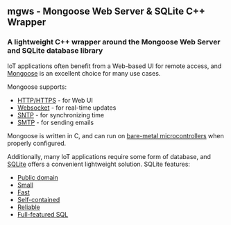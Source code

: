 ## mgws - Mongoose Web Server & SQLite C++ Wrapper
### A lightweight C++ wrapper around the Mongoose Web Server and SQLite database library

IoT applications often benefit from a Web-based UI for remote access, and [Mongoose](https://mongoose.ws) is an excellent choice for many use cases.

Mongoose supports:
  * [HTTP/HTTPS](https://mongoose.ws/documentation/#http-1) - for Web UI
  * [Websocket](https://mongoose.ws/documentation/#websocket-1) - for real-time updates
  * [SNTP](https://mongoose.ws/documentation/#sntp) - for synchronizing time
  * [SMTP](https://mongoose.ws/documentation/tutorials/smtp/smtp-client/) - for sending emails

Mongoose is written in C, and can run on [bare-metal microcontrollers](https://mongoose.ws/documentation/#stm32) when properly configured.

Additionally, many IoT applications require some form of database, and [SQLite](https://www.sqlite.org/) offers a convenient lightweight solution.
SQLite features:
  * [Public domain](https://www.sqlite.org/copyright.html)
  * [Small](https://www.sqlite.org/footprint.html)
  * [Fast](https://www.sqlite.org/fasterthanfs.html)
  * [Self-contained](https://www.sqlite.org/selfcontained.html)
  * [Reliable](https://www.sqlite.org/hirely.html)
  * [Full-featured SQL](https://www.sqlite.org/fullsql.html)
